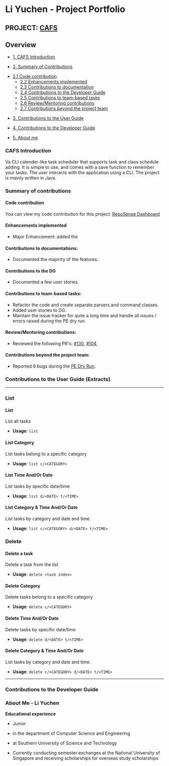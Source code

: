 # Li Yuchen - Project Portfolio



## PROJECT: [CAFS](https://github.com/AY1920S2-CS2113-T14-3/tp/)



## Overview

* [1. CAFS Introduction](#introduction)

* [2. Summary of Contributions](#summary-contribution)
+ [2.1 Code contribution](#code-contribution)
  + [2.2 Enhancements implemented](#enhancement-implemented)
  + [2.3 Contributions to documentation](#contribute-documentation)
  + [2.4 Contributions to the Developer Guide](#contribute-developerguide)
  + [2.5 Contributions to team-based tasks](#contribute-team)
  + [2.6 Review/Mentoring contributions](#review-mentoring)
  + [2.7 Contributions beyond the project team](#contribute-team)
  
* [3. Contributions to the User Guide](#contribute-ug)

* [4. Contributions to the Developer Guide](#contribute-dg)

* [5. About me](#about-me)

  

<a name="introduction"></a>

### CAFS Introduction 

Va CLI calender-like task scheduler that supports task and class schedule adding. It is simple to use, and comes with a save function to remember your tasks. The user interacts with the application using a CLI. The project is mainly written in Java.

<a name="summary-contribution"></a>

### Summary of contributions

<a name="code-contribution"></a>

#### Code contribution

You can view my code contribution for this project: [RepoSense Dashboard](https://nus-cs2113-ay1920s2.github.io/tp-dashboard/#breakdown=true&search=yuchenlichuck&sort=groupTitle&sortWithin=title&since=2020-03-01&timeframe=commit&mergegroup=false&groupSelect=groupByRepos)

<a name="enhancement-implemented"></a>

#### Enhancements implemented

- Major Enhancement: added the 



<a name="contribute-documentation"></a>

#### Contributions to documentations:

- Documented the majority of the features.

<a name="contribute-developerguide"></a>

#### Contributions to the DG

- Documented a few user stories.

<a name ="#contribute-team"></a>

#### Contributions to team-based tasks:

- Refactor the code and create separate parsers and command classes.
- Added user stories to DG.
- Maintain the issue tracker for quite a long time and handle all issues / errors raised during the PE dry run.

<a name="review-mentoring"></a>

#### Review/Mentoring contributions: 

- Reviewed the following PR's: [#130](https://github.com/AY1920S2-CS2113-T14-3/tp/pull/130), [#104](https://github.com/AY1920S2-CS2113-T14-3/tp/pull/104), 

<a name="contribute-team"></a>

#### Contributions beyond the project team:

- Reported 6 bugs during the [PE Dry Run](https://github.com/yuchenlichuck/ped/issues).

<a name="contribute-ug"></a>

### Contributions to the User Guide (Extracts)

***

### List

#### **List** 

List all tasks

* **Usage**: `list`

#### **List Category**

List tasks belong to a specific category

* **Usage**: `list c/<CATEGORY>`
  
  

#### **List Time** And/Or Date

List tasks by specific date/time

* **Usage**: `list d/<DATE> t/<TIME>`
  
  

#### List Category & Time And/Or Date

List tasks by category and date and time. 

* **Usage**: `list c/<CATEGORY> d/<DATE> t/<TIME>`

  

### Delete

#### **Delete a task**

Delete a task from the list

* **Usage**: `delete <task index>`
  
  

#### **Delete Category**

Delete tasks belong to a specific category

* **Usage**: `delete c/<CATEGORY>`

#### **Delete Time And/Or Date**

Delete tasks by specific date/time

* **Usage**: `delete d/<DATE> t/<TIME>`


#### **Delete Category & Time And/Or Date**

List tasks by category and date and time. 

* **Usage**: `delete c/<CATEGORY> d/<DATE> t/<TIME>`
***

<a name="contribute-dg"></a>

### Contributions to the Developer Guide

<a name="about-me"></a>

### About Me - Li Yuchen

**Educational experience**

- Junior

- in the department of Computer Science and Engineering

- at Southern University of Science and Technology

- Currently conducting semester exchanges at the National University of Singapore and receiving scholarships for overseas study scholarships

